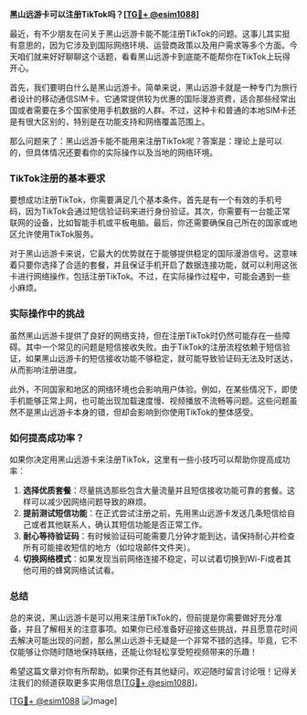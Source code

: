 **黑山远游卡可以注册TikTok吗？[[TG💪+ @esim1088](https://t.me/s/esim1088)]**

最近，有不少朋友在问关于黑山远游卡能不能注册TikTok的问题。这事儿其实挺有意思的，因为它涉及到国际网络环境、运营商政策以及用户需求等多个方面。今天咱们就来好好聊聊这个话题，看看黑山远游卡到底能不能帮你在TikTok上玩得开心。

首先，我们要明白什么是黑山远游卡。简单来说，黑山远游卡就是一种专门为旅行者设计的移动通信SIM卡。它通常提供较为优惠的国际漫游资费，适合那些经常出国或者需要在多个国家使用手机数据的人群。不过，这种卡和普通的本地SIM卡还是有很大区别的，特别是在功能支持和网络覆盖范围上。

那么问题来了：黑山远游卡能不能用来注册TikTok呢？答案是：理论上是可以的，但具体情况还要看你的实际操作以及当地的网络环境。

### TikTok注册的基本要求

要想成功注册TikTok，你需要满足几个基本条件。首先是有一个有效的手机号码，因为TikTok会通过短信验证码来进行身份验证。其次，你需要有一台能正常联网的设备，比如智能手机或平板电脑。最后，你还需要确保自己所在的国家或地区允许使用TikTok服务。

对于黑山远游卡来说，它最大的优势就在于能够提供稳定的国际漫游信号。这意味着只要你选择了合适的套餐，并且保证手机开启了数据连接功能，就可以利用这张卡进行网络操作，包括注册TikTok。不过，在实际操作过程中，可能会遇到一些小麻烦。

### 实际操作中的挑战

虽然黑山远游卡提供了良好的网络支持，但在注册TikTok时仍然可能存在一些障碍。其中一个常见的问题是短信接收失败。由于TikTok的注册流程依赖于短信验证，如果黑山远游卡的短信接收功能不够稳定，就可能导致验证码无法及时送达，从而影响注册进度。

此外，不同国家和地区的网络环境也会影响用户体验。例如，在某些情况下，即使手机能够正常上网，也可能出现加载速度慢、视频播放不流畅等问题。这些问题虽然不是黑山远游卡本身的错，但却会影响到你使用TikTok的整体感受。

### 如何提高成功率？

如果你决定用黑山远游卡来注册TikTok，这里有一些小技巧可以帮助你提高成功率：

1. **选择优质套餐**：尽量挑选那些包含大量流量并且短信接收功能可靠的套餐。这样可以减少因网络问题导致的麻烦。
2. **提前测试短信功能**：在正式尝试注册之前，先用黑山远游卡发送几条短信给自己或者其他联系人，确认其短信功能是否正常工作。
3. **耐心等待验证码**：有时候验证码可能需要几分钟才能到达，请保持耐心并检查所有可能接收短信的地方（如垃圾邮件文件夹）。
4. **切换网络模式**：如果发现当前网络连接不稳定，可以试着切换到Wi-Fi或者其他可用的蜂窝网络试试看。

### 总结

总的来说，黑山远游卡是可以用来注册TikTok的，但前提是你需要做好充分准备，并且了解相关的注意事项。如果你已经准备好迎接这些挑战，并且愿意花时间去解决可能出现的问题，那么黑山远游卡无疑是一个非常不错的选择。毕竟，它不仅能够让你随时随地保持联络，还能让你轻松享受短视频带来的乐趣！

希望这篇文章对你有所帮助。如果你还有其他疑问，欢迎随时留言讨论哦！记得关注我们的频道获取更多实用信息[[TG💪+ @esim1088](https://t.me/s/esim1088)]。

[[TG💪+ @esim1088](https://t.me/s/esim1088) ![Image](https://i.postimg.cc/4NQfJmqS/Snipaste-2025-05-13-00-14-12.png)]
